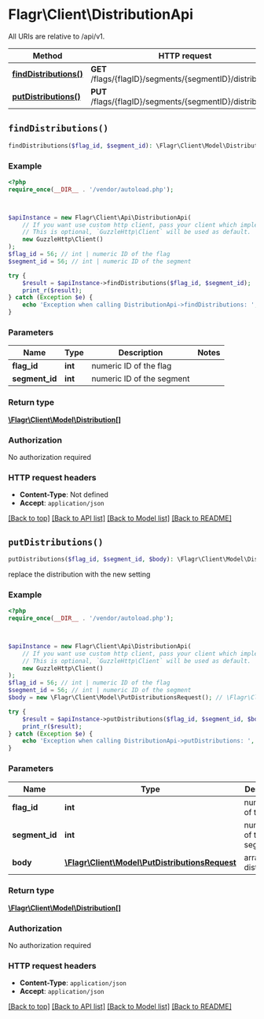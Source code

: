 # Flagr\Client\DistributionApi

All URIs are relative to /api/v1.

Method | HTTP request | Description
------------- | ------------- | -------------
[**findDistributions()**](DistributionApi.md#findDistributions) | **GET** /flags/{flagID}/segments/{segmentID}/distributions | 
[**putDistributions()**](DistributionApi.md#putDistributions) | **PUT** /flags/{flagID}/segments/{segmentID}/distributions | 


## `findDistributions()`

```php
findDistributions($flag_id, $segment_id): \Flagr\Client\Model\Distribution[]
```



### Example

```php
<?php
require_once(__DIR__ . '/vendor/autoload.php');



$apiInstance = new Flagr\Client\Api\DistributionApi(
    // If you want use custom http client, pass your client which implements `GuzzleHttp\ClientInterface`.
    // This is optional, `GuzzleHttp\Client` will be used as default.
    new GuzzleHttp\Client()
);
$flag_id = 56; // int | numeric ID of the flag
$segment_id = 56; // int | numeric ID of the segment

try {
    $result = $apiInstance->findDistributions($flag_id, $segment_id);
    print_r($result);
} catch (Exception $e) {
    echo 'Exception when calling DistributionApi->findDistributions: ', $e->getMessage(), PHP_EOL;
}
```

### Parameters

Name | Type | Description  | Notes
------------- | ------------- | ------------- | -------------
 **flag_id** | **int**| numeric ID of the flag |
 **segment_id** | **int**| numeric ID of the segment |

### Return type

[**\Flagr\Client\Model\Distribution[]**](../Model/Distribution.md)

### Authorization

No authorization required

### HTTP request headers

- **Content-Type**: Not defined
- **Accept**: `application/json`

[[Back to top]](#) [[Back to API list]](../../README.md#endpoints)
[[Back to Model list]](../../README.md#models)
[[Back to README]](../../README.md)

## `putDistributions()`

```php
putDistributions($flag_id, $segment_id, $body): \Flagr\Client\Model\Distribution[]
```



replace the distribution with the new setting

### Example

```php
<?php
require_once(__DIR__ . '/vendor/autoload.php');



$apiInstance = new Flagr\Client\Api\DistributionApi(
    // If you want use custom http client, pass your client which implements `GuzzleHttp\ClientInterface`.
    // This is optional, `GuzzleHttp\Client` will be used as default.
    new GuzzleHttp\Client()
);
$flag_id = 56; // int | numeric ID of the flag
$segment_id = 56; // int | numeric ID of the segment
$body = new \Flagr\Client\Model\PutDistributionsRequest(); // \Flagr\Client\Model\PutDistributionsRequest | array of distributions

try {
    $result = $apiInstance->putDistributions($flag_id, $segment_id, $body);
    print_r($result);
} catch (Exception $e) {
    echo 'Exception when calling DistributionApi->putDistributions: ', $e->getMessage(), PHP_EOL;
}
```

### Parameters

Name | Type | Description  | Notes
------------- | ------------- | ------------- | -------------
 **flag_id** | **int**| numeric ID of the flag |
 **segment_id** | **int**| numeric ID of the segment |
 **body** | [**\Flagr\Client\Model\PutDistributionsRequest**](../Model/PutDistributionsRequest.md)| array of distributions |

### Return type

[**\Flagr\Client\Model\Distribution[]**](../Model/Distribution.md)

### Authorization

No authorization required

### HTTP request headers

- **Content-Type**: `application/json`
- **Accept**: `application/json`

[[Back to top]](#) [[Back to API list]](../../README.md#endpoints)
[[Back to Model list]](../../README.md#models)
[[Back to README]](../../README.md)
